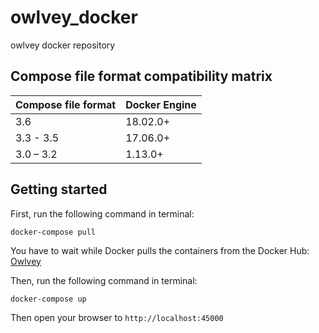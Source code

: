# owlvey_docker
owlvey docker repository

## Compose file format compatibility matrix

| Compose file format  | Docker Engine |
| ------------- | ------------- |
| 3.6 | 18.02.0+ |
| 3.3 - 3.5 | 17.06.0+ |
| 3.0 – 3.2| 1.13.0+ |

## Getting started

First, run the following command in terminal:

    docker-compose pull

You have to wait while Docker pulls the containers from the Docker Hub: <a target="_blank" href="https://hub.docker.com/u/owlvey/">Owlvey</a>

Then, run the following command in terminal:

    docker-compose up

Then open your browser to `http://localhost:45000`
